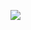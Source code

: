 ![](https://komarev.com/ghpvc/?username=impulsivepersona&color=green&style=for-the-badge&label=lures+&base=9581&abbreviated=true)
